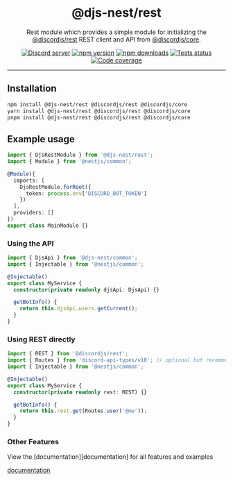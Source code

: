 <div align="center">
    <h1>@djs-nest/rest</h1>
    Rest module which provides a simple module for initializing the <a href="https://github.com/discordjs/discord.js/tree/main/packages/rest">@discordjs/rest</a> REST client and API from <a href="https://github.com/discordjs/discord.js/tree/main/packages/core">@discordjs/core</a>.
    <br/>
    <p>
        <a href="https://discord.gg/djs"><img src="https://img.shields.io/discord/222078108977594368?color=5865F2&logo=discord&logoColor=white" alt="Discord server" /></a>
		<a href="https://www.npmjs.com/package/@djs-nest/rest"><img src="https://img.shields.io/npm/v/@djs-nest/rest.svg?maxAge=3600" alt="npm version" /></a>
		<a href="https://www.npmjs.com/package/@djs-nest/rest"><img src="https://img.shields.io/npm/dt/@djs-nest/rest.svg?maxAge=3600" alt="npm downloads" /></a>
		<a href="https://github.com/djs-nest/djs-nest/actions"><img src="https://github.com/djs-nest/djs-nest/actions/workflows/tests.yml/badge.svg" alt="Tests status" /></a>
		<a href="https://codecov.io/gh/djs-nest/djs-nest" ><img src="https://codecov.io/gh/djs-nest/djs-nest/branch/main/graph/badge.svg?flag=rest" alt="Code coverage" /></a>
	</p>
</div>

---

## Installation

```bash
npm install @djs-nest/rest @discordjs/rest @discordjs/core
yarn install @djs-nest/rest @discordjs/rest @discordjs/core
pnpm install @djs-nest/rest @discordjs/rest @discordjs/core
```

## Example usage

```ts
import { DjsRestModule } from '@djs-nest/rest';
import { Module } from '@nestjs/common';

@Module({
  imports: [
    DjsRestModule.forRoot({
      token: process.env['DISCORD_BOT_TOKEN']
    })
  ],
  providers: []
})
export class MainModule {}
```

### Using the API

```ts
import { DjsApi } from '@djs-nest/common';
import { Injectable } from '@nestjs/common';

@Injectable()
export class MyService {
  constructor(private readonly djsApi: DjsApi) {}

  getBotInfo() {
    return this.djsApi.users.getCurrent();
  }
}
```

### Using REST directly

```ts
import { REST } from '@discordjs/rest';
import { Routes } from 'discord-api-types/v10'; // optional but recommended, to use the types for routes
import { Injectable } from '@nestjs/common';

@Injectable()
export class MyService {
  constructor(private readonly rest: REST) {}

  getBotInfo() {
    return this.rest.get(Routes.user('@me'));
  }
}
```

### Other Features

View the [documentation][documentation] for all features and examples

[documentation](https://djs-nest.github.io/djs-nest/)
